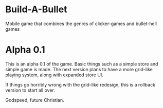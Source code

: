 # Build-A-Bullet

Mobile game that combines the genres of clicker-games and bullet-hell games


# Alpha 0.1

This is an alpha 0.1 of the game. Basic things such as a simple store and simple game is made. The next version plans to have a more grid-like playing system, along with expanded store UI.

If things go horribly wrong with the grid-like redesign, this is a rollback version to start all over.

Godspeed, future Christian.